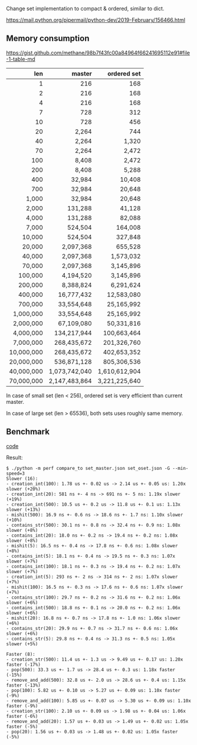 Change set implementation to compact & ordered, similar to dict.

https://mail.python.org/pipermail/python-dev/2019-February/156466.html


## Memory consumption

https://gist.github.com/methane/98b7f43fc00a84964f66241695112e91#file-1-table-md

| len | master | ordered set |
|----:|-------:|------------:|
|         1 |           216 |           168 |
|         2 |           216 |           168 |
|         4 |           216 |           168 |
|         7 |           728 |           312 |
|        10 |           728 |           456 |
|        20 |         2,264 |           744 |
|        40 |         2,264 |         1,320 |
|        70 |         2,264 |         2,472 |
|       100 |         8,408 |         2,472 |
|       200 |         8,408 |         5,288 |
|       400 |        32,984 |        10,408 |
|       700 |        32,984 |        20,648 |
|     1,000 |        32,984 |        20,648 |
|     2,000 |       131,288 |        41,128 |
|     4,000 |       131,288 |        82,088 |
|     7,000 |       524,504 |       164,008 |
|    10,000 |       524,504 |       327,848 |
|    20,000 |     2,097,368 |       655,528 |
|    40,000 |     2,097,368 |     1,573,032 |
|    70,000 |     2,097,368 |     3,145,896 |
|   100,000 |     4,194,520 |     3,145,896 |
|   200,000 |     8,388,824 |     6,291,624 |
|   400,000 |    16,777,432 |    12,583,080 |
|   700,000 |    33,554,648 |    25,165,992 |
| 1,000,000 |    33,554,648 |    25,165,992 |
| 2,000,000 |    67,109,080 |    50,331,816 |
| 4,000,000 |   134,217,944 |   100,663,464 |
| 7,000,000 |   268,435,672 |   201,326,760 |
|10,000,000 |   268,435,672 |   402,653,352 |
|20,000,000 |   536,871,128 |   805,306,536 |
|40,000,000 | 1,073,742,040 | 1,610,612,904 |
|70,000,000 | 2,147,483,864 | 3,221,225,640 |

In case of small set (len < 256), ordered set is very efficient than current master.

In case of large set (len > 65536), both sets uses roughly same memory.


## Benchmark

[code](./bm_set.py)

Result:

```
$ ./python -m perf compare_to set_master.json set_oset.json -G --min-speed=3
Slower (16):
- creation_int(100): 1.78 us +- 0.02 us -> 2.14 us +- 0.05 us: 1.20x slower (+20%)
- creation_int(20): 581 ns +- 4 ns -> 691 ns +- 5 ns: 1.19x slower (+19%)
- creation_int(500): 10.5 us +- 0.2 us -> 11.8 us +- 0.1 us: 1.13x slower (+13%)
- mishit(500): 16.9 ns +- 0.6 ns -> 18.6 ns +- 1.7 ns: 1.10x slower (+10%)
- contains_str(500): 30.1 ns +- 0.8 ns -> 32.4 ns +- 0.9 ns: 1.08x slower (+8%)
- contains_int(20): 18.0 ns +- 0.2 ns -> 19.4 ns +- 0.2 ns: 1.08x slower (+8%)
- mishit(5): 16.5 ns +- 0.4 ns -> 17.8 ns +- 0.6 ns: 1.08x slower (+8%)
- contains_int(5): 18.1 ns +- 0.4 ns -> 19.5 ns +- 0.3 ns: 1.07x slower (+7%)
- contains_int(100): 18.1 ns +- 0.3 ns -> 19.4 ns +- 0.2 ns: 1.07x slower (+7%)
- creation_int(5): 293 ns +- 2 ns -> 314 ns +- 2 ns: 1.07x slower (+7%)
- mishit(100): 16.5 ns +- 0.3 ns -> 17.6 ns +- 0.6 ns: 1.07x slower (+7%)
- contains_str(100): 29.7 ns +- 0.2 ns -> 31.6 ns +- 0.2 ns: 1.06x slower (+6%)
- contains_int(500): 18.8 ns +- 0.1 ns -> 20.0 ns +- 0.2 ns: 1.06x slower (+6%)
- mishit(20): 16.8 ns +- 0.7 ns -> 17.8 ns +- 1.0 ns: 1.06x slower (+6%)
- contains_str(20): 29.9 ns +- 0.7 ns -> 31.7 ns +- 0.6 ns: 1.06x slower (+6%)
- contains_str(5): 29.8 ns +- 0.4 ns -> 31.3 ns +- 0.5 ns: 1.05x slower (+5%)

Faster (8):
- creation_str(500): 11.4 us +- 1.3 us -> 9.49 us +- 0.17 us: 1.20x faster (-17%)
- pop(500): 33.3 us +- 1.7 us -> 28.4 us +- 0.3 us: 1.18x faster (-15%)
- remove_and_add(500): 32.8 us +- 2.0 us -> 28.6 us +- 0.4 us: 1.15x faster (-13%)
- pop(100): 5.82 us +- 0.10 us -> 5.27 us +- 0.09 us: 1.10x faster (-9%)
- remove_and_add(100): 5.85 us +- 0.07 us -> 5.30 us +- 0.09 us: 1.10x faster (-9%)
- creation_str(100): 2.10 us +- 0.09 us -> 1.98 us +- 0.04 us: 1.06x faster (-6%)
- remove_and_add(20): 1.57 us +- 0.03 us -> 1.49 us +- 0.02 us: 1.05x faster (-5%)
- pop(20): 1.56 us +- 0.03 us -> 1.48 us +- 0.02 us: 1.05x faster (-5%)
```

